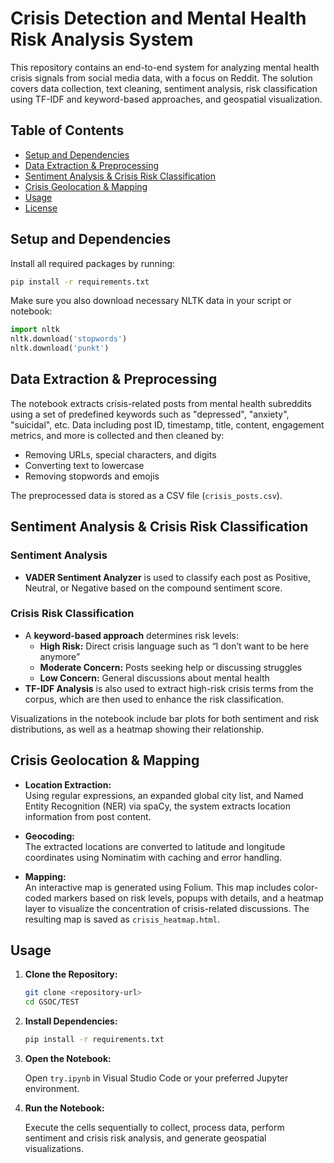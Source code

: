 # Crisis Detection and Mental Health Risk Analysis System

This repository contains an end-to-end system for analyzing mental health crisis signals from social media data, with a focus on Reddit. The solution covers data collection, text cleaning, sentiment analysis, risk classification using TF-IDF and keyword-based approaches, and geospatial visualization.

## Table of Contents
- [Setup and Dependencies](#setup-and-dependencies)
- [Data Extraction & Preprocessing](#data-extraction--preprocessing)
- [Sentiment Analysis & Crisis Risk Classification](#sentiment-analysis--crisis-risk-classification)
- [Crisis Geolocation & Mapping](#crisis-geolocation--mapping)
- [Usage](#usage)
- [License](#license)

## Setup and Dependencies

Install all required packages by running:

```bash
pip install -r requirements.txt
```

Make sure you also download necessary NLTK data in your script or notebook:

```python
import nltk
nltk.download('stopwords')
nltk.download('punkt')
```

## Data Extraction & Preprocessing

The notebook extracts crisis-related posts from mental health subreddits using a set of predefined keywords such as "depressed", "anxiety", "suicidal", etc. Data including post ID, timestamp, title, content, engagement metrics, and more is collected and then cleaned by:
- Removing URLs, special characters, and digits
- Converting text to lowercase  
- Removing stopwords and emojis

The preprocessed data is stored as a CSV file (`crisis_posts.csv`).

## Sentiment Analysis & Crisis Risk Classification

### Sentiment Analysis
- **VADER Sentiment Analyzer** is used to classify each post as Positive, Neutral, or Negative based on the compound sentiment score.

### Crisis Risk Classification
- A **keyword-based approach** determines risk levels:
  - **High Risk:** Direct crisis language such as “I don’t want to be here anymore”
  - **Moderate Concern:** Posts seeking help or discussing struggles
  - **Low Concern:** General discussions about mental health
- **TF-IDF Analysis** is also used to extract high-risk crisis terms from the corpus, which are then used to enhance the risk classification.

Visualizations in the notebook include bar plots for both sentiment and risk distributions, as well as a heatmap showing their relationship.

## Crisis Geolocation & Mapping

- **Location Extraction:**  
  Using regular expressions, an expanded global city list, and Named Entity Recognition (NER) via spaCy, the system extracts location information from post content.

- **Geocoding:**  
  The extracted locations are converted to latitude and longitude coordinates using Nominatim with caching and error handling.

- **Mapping:**  
  An interactive map is generated using Folium. This map includes color-coded markers based on risk levels, popups with details, and a heatmap layer to visualize the concentration of crisis-related discussions. The resulting map is saved as `crisis_heatmap.html`.

## Usage

1. **Clone the Repository:**

   ```bash
   git clone <repository-url>
   cd GSOC/TEST
   ```

2. **Install Dependencies:**

   ```bash
   pip install -r requirements.txt
   ```

3. **Open the Notebook:**

   Open `try.ipynb` in Visual Studio Code or your preferred Jupyter environment.

4. **Run the Notebook:**

   Execute the cells sequentially to collect, process data, perform sentiment and crisis risk analysis, and generate geospatial visualizations.
